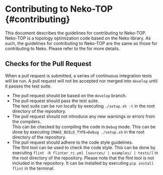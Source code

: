 # Contributing to Neko-TOP {#contributing}

This document describes the guidelines for contributing to Neko-TOP. Neko-TOP is
a topology optimization code based on the Neko library. As such, the guidelines
for contributing to Neko-TOP are the same as those for contributing to Neko.
Please refer to the 
for more details.

## Checks for the Pull Request

When a pull request is submitted, a series of continuous integration tests will
be run. A pull request will not be accepted nor merged into `develop` until it
passes the test suite.

- The pull request should be based on the `develop` branch.
- The pull request should pass the test suite.  
  The test suite can be run locally by executing `./setup.sh -t` in the root
  directory of the repository.
- The pull request should not introduce any new warnings or errors from the
  compilers.  
  This can be checked by compiling the code in `Debug` mode. This can be
  done by executing `CMAKE_BUILD_TYPE=Debug ./setup.sh` in the root
  directory of the repository.
- The pull request should adhere to the code style guidelines.  
  The flint tool can be used to check the code style. This can be done
  by executing `flint -R flinter_rc.yml [sources/ | examples/ | tests/]` in the root directory of the
  repository. Please note that the flint tool is not included in the
  repository. It can be installed by executing `pip install flint` in the
  terminal.
